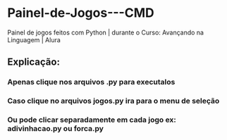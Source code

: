 # Painel-de-Jogos---CMD
Painel de jogos feitos com Python | durante o Curso:  Avançando na Linguagem  | Alura

## Explicação:
### Apenas clique nos arquivos .py para executalos
### Caso clique no arquivos jogos.py ira para o menu de seleção
### Ou pode  clicar separadamente em cada jogo ex: adivinhacao.py ou forca.py

